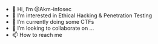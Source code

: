 - 👋 Hi, I’m @Akm-infosec
- 👀 I’m interested in Ethical Hacking & Penetration Testing
- 🌱 I’m currently doing some CTFs
- 💞️ I’m looking to collaborate on ...
- 📫 How to reach me

<!---
Akm-infosec/Akm-infosec is a ✨ special ✨ repository because its `README.md` (this file) appears on your GitHub profile.
You can click the Preview link to take a look at your changes.
--->
